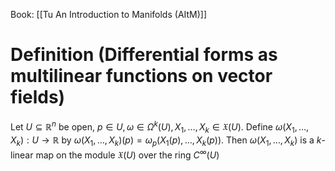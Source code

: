 Book: [[Tu An Introduction to Manifolds (AItM)]]
# Definition (Differential forms as multilinear functions on vector fields)
Let $U\subseteq \mathbb{R}^{n}$ be open, $p\in U,\omega\in \Omega ^{k}(U),X_{1},\dots,X_{k}\in \mathfrak{X}(U)$.
Define $\omega(X_{1},\dots,X_{k}):U\to \mathbb{R}$ by $\omega(X_{1},\dots,X_{k})(p)=\omega _{p}(X_{1}(p),\dots,X_{k}(p))$.
Then $\omega(X_{1},\dots,X_{k})$ is a $k$-linear map on the module $\mathfrak{X}(U)$ over the ring $C^{\infty}(U)$